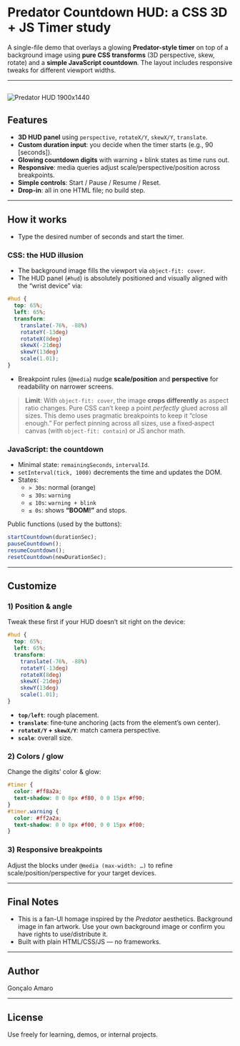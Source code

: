 # Predator Countdown HUD: a CSS 3D + JS Timer study

A single-file demo that overlays a glowing **Predator-style timer** on top of a background image using **pure CSS transforms** (3D perspective, skew, rotate) and a **simple JavaScript countdown**. The layout includes responsive tweaks for different viewport widths.

---

##

![Predator HUD 1900x1440](https://i.ibb.co/GvZPvKM0/hg.png)

## Features

- **3D HUD panel** using `perspective`, `rotateX/Y`, `skewX/Y`, `translate`.
- **Custom duration input**: you decide when the timer starts (e.g., 90 [seconds]).
- **Glowing countdown digits** with warning + blink states as time runs out.
- **Responsive**: media queries adjust scale/perspective/position across breakpoints.
- **Simple controls**: Start / Pause / Resume / Reset.
- **Drop-in**: all in one HTML file; no build step.

---

## How it works

- Type the desired number of seconds and start the timer.

### CSS: the HUD illusion
- The background image fills the viewport via `object-fit: cover`.
- The HUD panel (`#hud`) is absolutely positioned and visually aligned with the “wrist device” via:

```css
#hud {
  top: 65%;
  left: 65%;
  transform:
    translate(-76%, -88%)
    rotateY(-13deg)
    rotateX(8deg)
    skewX(-21deg)
    skewY(13deg)
    scale(1.01);
}
```

- Breakpoint rules (`@media`) nudge **scale/position** and **perspective** for readability on narrower screens.

> **Limit**: With `object-fit: cover`, the image **crops differently** as aspect ratio changes. Pure CSS can’t keep a point *perfectly* glued across all sizes. This demo uses pragmatic breakpoints to keep it “close enough.” For perfect pinning across all sizes, use a fixed‑aspect canvas (with `object-fit: contain`) or JS anchor math.

### JavaScript: the countdown
- Minimal state: `remainingSeconds`, `intervalId`.
- `setInterval(tick, 1000)` decrements the time and updates the DOM.
- States:
  - `> 30s`: normal (orange)
  - `≤ 30s`: `warning`
  - `≤ 10s`: `warning + blink`
  - `≤ 0s`: shows **“BOOM!”** and stops.

Public functions (used by the buttons):

```js
startCountdown(durationSec);
pauseCountdown();
resumeCountdown();
resetCountdown(newDurationSec);
```

---

## Customize

### 1) Position & angle
Tweak these first if your HUD doesn’t sit right on the device:

```css
#hud {
  top: 65%;
  left: 65%;
  transform:
    translate(-76%, -88%)
    rotateY(-13deg)
    rotateX(8deg)
    skewX(-21deg)
    skewY(13deg)
    scale(1.01);
}
```
- **`top/left`**: rough placement.
- **`translate`**: fine‑tune anchoring (acts from the element’s own center).
- **`rotateX/Y` + `skewX/Y`**: match camera perspective.
- **`scale`**: overall size.

### 2) Colors / glow
Change the digits’ color & glow:

```css
#timer {
  color: #ff8a2a;
  text-shadow: 0 0 8px #f80, 0 0 15px #f90;
}
#timer.warning {
  color: #ff2a2a;
  text-shadow: 0 0 8px #f00, 0 0 15px #f00;
}
```

### 3) Responsive breakpoints
Adjust the blocks under `@media (max-width: …)` to refine scale/position/perspective for your target devices.

---

## Final Notes

- This is a fan-UI homage inspired by the *Predator* aesthetics. Background image in fan artwork. Use your own background image or confirm you have rights to use/distribute it.
- Built with plain HTML/CSS/JS — no frameworks.

---

## Author

Gonçalo Amaro

---

## License

Use freely for learning, demos, or internal projects.
